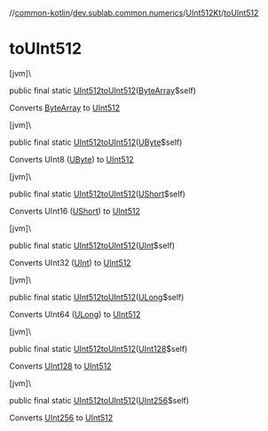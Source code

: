 //[common-kotlin](../../../index.md)/[dev.sublab.common.numerics](../index.md)/[UInt512Kt](index.md)/[toUInt512](to-u-int512.md)

# toUInt512

[jvm]\

public final static [UInt512](../-u-int512/index.md)[toUInt512](to-u-int512.md)([ByteArray](https://kotlinlang.org/api/latest/jvm/stdlib/kotlin/-byte-array/index.html)$self)

Converts [ByteArray](https://kotlinlang.org/api/latest/jvm/stdlib/kotlin/-byte-array/index.html) to [UInt512](../-u-int512/index.md)

[jvm]\

public final static [UInt512](../-u-int512/index.md)[toUInt512](to-u-int512.md)([UByte](https://kotlinlang.org/api/latest/jvm/stdlib/kotlin/-u-byte/index.html)$self)

Converts UInt8 ([UByte](https://kotlinlang.org/api/latest/jvm/stdlib/kotlin/-u-byte/index.html)) to [UInt512](../-u-int512/index.md)

[jvm]\

public final static [UInt512](../-u-int512/index.md)[toUInt512](to-u-int512.md)([UShort](https://kotlinlang.org/api/latest/jvm/stdlib/kotlin/-u-short/index.html)$self)

Converts UInt16 ([UShort](https://kotlinlang.org/api/latest/jvm/stdlib/kotlin/-u-short/index.html)) to [UInt512](../-u-int512/index.md)

[jvm]\

public final static [UInt512](../-u-int512/index.md)[toUInt512](to-u-int512.md)([UInt](https://kotlinlang.org/api/latest/jvm/stdlib/kotlin/-u-int/index.html)$self)

Converts UInt32 ([UInt](https://kotlinlang.org/api/latest/jvm/stdlib/kotlin/-u-int/index.html)) to [UInt512](../-u-int512/index.md)

[jvm]\

public final static [UInt512](../-u-int512/index.md)[toUInt512](to-u-int512.md)([ULong](https://kotlinlang.org/api/latest/jvm/stdlib/kotlin/-u-long/index.html)$self)

Converts UInt64 ([ULong](https://kotlinlang.org/api/latest/jvm/stdlib/kotlin/-u-long/index.html)) to [UInt512](../-u-int512/index.md)

[jvm]\

public final static [UInt512](../-u-int512/index.md)[toUInt512](to-u-int512.md)([UInt128](../-u-int128/index.md)$self)

Converts [UInt128](../-u-int128/index.md) to [UInt512](../-u-int512/index.md)

[jvm]\

public final static [UInt512](../-u-int512/index.md)[toUInt512](to-u-int512.md)([UInt256](../-u-int256/index.md)$self)

Converts [UInt256](../-u-int256/index.md) to [UInt512](../-u-int512/index.md)
